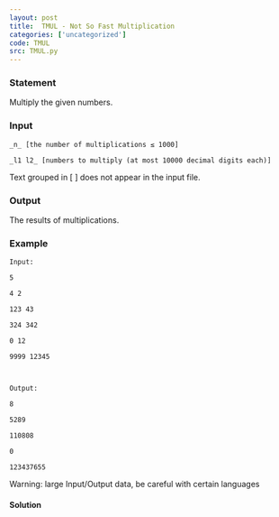 ```yaml
---
layout: post
title:  TMUL - Not So Fast Multiplication
categories: ['uncategorized']
code: TMUL
src: TMUL.py
---
```


### **Statement**

Multiply the given numbers.

### Input

    
    
    _n_ [the number of multiplications ≤ 1000]
    _l1 l2_ [numbers to multiply (at most 10000 decimal digits each)]

Text grouped in [ ] does not appear in the input file.

### Output

The results of multiplications.

### Example

    
    
    Input:
    5
    4 2
    123 43
    324 342
    0 12
    9999 12345
    
    Output:
    8
    5289
    110808
    0
    123437655
    

Warning: large Input/Output data, be careful with certain languages



#### **Solution**



